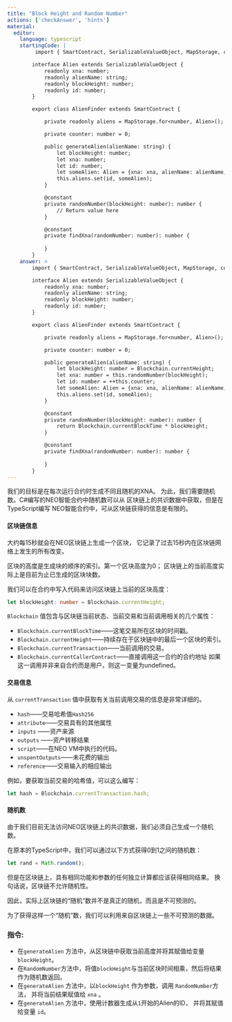 ```yaml
---
title: "Block Height and Random Number"
actions: ['checkAnswer', 'hints']
material: 
  editor:
    language: typescript
    startingCode: |
         import { SmartContract, SerializableValueObject, MapStorage, constant } from '@neo-one/smart-contract';

        interface Alien extends SerializableValueObject {
            readonly xna: number;
            readonly alienName: string;
            readonly blockHeight: number;
            readonly id: number;
        }

        export class AlienFinder extends SmartContract {

            private readonly aliens = MapStorage.for<number, Alien>();

            private counter: number = 0; 

            public generateAlien(alienName: string) {
                let blockHeight: number;
                let xna: number;
                let id: number;
                let someAlien: Alien = {xna: xna, alienName: alienName, blockHeight: blockHeight, id: id};
                this.aliens.set(id, someAlien);
            }

            @constant
            private randomNumber(blockHeight: number): number {
                // Return value here
            }

            @constant
            private findXna(randomNumber: number): number {
                
            }
        }
    answer: > 
        import { SmartContract, SerializableValueObject, MapStorage, constant, Blockchain } from '@neo-one/smart-contract';

        interface Alien extends SerializableValueObject {
            readonly xna: number;
            readonly alienName: string;
            readonly blockHeight: number;
            readonly id: number;
        }

        export class AlienFinder extends SmartContract {

            private readonly aliens = MapStorage.for<number, Alien>();

            private counter: number = 0; 

            public generateAlien(alienName: string) {
                let blockHeight: number = Blockchain.currentHeight;
                let xna: number = this.randomNumber(blockHeight);
                let id: number = ++this.counter;
                let someAlien: Alien = {xna: xna, alienName: alienName, blockHeight: blockHeight, id: id};
                this.aliens.set(id, someAlien);
            }

            @constant
            private randomNumber(blockHeight: number): number {
                return Blockchain.currentBlockTime * blockHeight;
            }

            @constant
            private findXna(randomNumber: number): number {
                
            }
        }
---
```



我们的目标是在每次运行合约时生成不同且随机的XNA。 为此，我们需要随机数。C#编写的NEO智能合约中随机数可以从 区块链上的共识数据中获取，但是在TypeScript编写 NEO智能合约中，可从区块链获得的信息是有限的。

#### 区块链信息

大约每15秒就会在NEO区块链上生成一个区块，
它记录了过去15秒内在区块链网络上发生的所有改变。

区块的高度是生成块的顺序的索引。第一个区块高度为0； 区块链上的当前高度实际上是目前为止已生成的区块块数。

我们可以在合约中写入代码来访问区块链上当前的区块高度：

```typescript
let blockHeight: number = Blockchain.currentHeight;
```

 `Blockchain` 值包含与区块链当前状态、当前交易和当前调用相关的几个属性：

- `Blockchain.currentBlockTime`——这笔交易所在区块的时间戳。
- `Blockchain.currentHeight`——持续存在于区块链中的最后一个区块的索引。
- `Blockchain.currentTransaction`——当前调用的交易。
- `Blockchain.currentCallerContract`——直接调用这一合约的合约地址
如果这一调用并非来自合约而是用户，则这一变量为undefined。


#### 交易信息

从 `currentTransaction` 值中获取有关当前调用交易的信息是非常详细的。

- `hash`——交易哈希值`Hash256`
- `attribute`——交易具有的其他属性
- `inputs` ——资产来源
- `outputs` ——资产转移结果
- `script`——在NEO VM中执行的代码。
- `unspentOutputs`——未花费的输出
- `reference`——交易输入的相应输出

例如，要获取当前交易的哈希值，可以这么编写：

```typescript
let hash = Blockchain.currentTransaction.hash; 
```

#### 随机数

由于我们目前无法访问NEO区块链上的共识数据，我们必须自己生成一个随机数。

在原本的TypeScript中，我们可以通过以下方式获得0到1之间的随机数：

```typescript
let rand = Math.random(); 
```

但是在区块链上，具有相同功能和参数的任何独立计算都应该获得相同结果。 换句话说，区块链不允许随机性。

因此，实际上区块链的“随机”数并不是真正的随机，而且是不可预测的。

为了获得这样一个“随机”数，我们可以利用来自区块链上一些不可预测的数据。

### 指令: 

- 在`generateAlien` 方法中，从区块链中获取当前高度并将其赋值给变量`blockHeight`。
- 在`RandomNumber`方法中，将值`blockHeight`与当前区块时间相乘，然后将结果作为随机数返回。
- 在`generateAlien` 方法中，以`blockHeight` 作为参数，调用 `RandomNumber`方法，
   并将当前结果赋值给 `xna` 。
- 在`generateAlien` 方法中，使用计数器生成从`1`开始的Alien的ID， 并将其赋值给变量 `id`。
